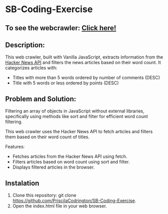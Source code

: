 # SB-Coding-Exercise
## To see the webcrawler: [Click here!](https://priscilacodrington.github.io/SB-Coding-Exercise/)
## Description:

This web crawler, built with Vanilla JavaScript, extracts information from the [Hacker News API](https://github.com/HackerNews/API) and filters the news articles based on their word count. It categorizes articles with:

+ Titles with more than 5 words ordered by number of comments (DESC)
+ Title with 5 words or less ordered by points (DESC)

## Problem and Solution:

Filtering an array of objects in JavaScript without external libraries, specifically using methods like sort and filter for efficient word count filtering.

This web crawler uses the Hacker News API to fetch articles and filters them based on their word count of titles.

Features:
+ Fetches articles from the Hacker News API using fetch.
+ Filters articles based on word count using sort and filter.
+ Displays filtered articles in the browser.

## Instalation
1. Clone this repository: git clone https://github.com/PriscilaCodrington/SB-Coding-Exercise.
2. Open the index.html file in your web browser.

